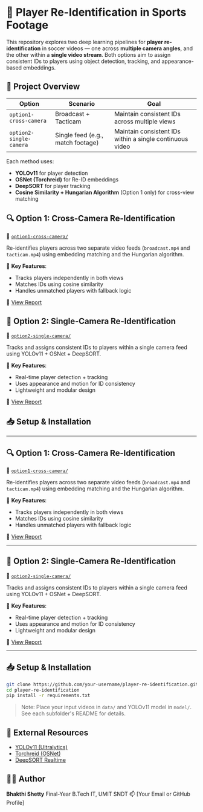 # 🧠 Player Re-Identification in Sports Footage

This repository explores two deep learning pipelines for **player re-identification** in soccer videos — one across **multiple camera angles**, and the other within a **single video stream**. Both options aim to assign consistent IDs to players using object detection, tracking, and appearance-based embeddings.


## 🎯 Project Overview

| Option                  | Scenario                           | Goal                                                       |
|------------------------ |------------------------------------|------------------------------------------------------------|
| `option1-cross-camera`  | Broadcast + Tacticam               | Maintain consistent IDs across multiple views              |
| `option2-single-camera` | Single feed (e.g., match footage)  | Maintain consistent IDs within a single continuous video   |

Each method uses:
- **YOLOv11** for player detection  
- **OSNet (Torchreid)** for Re-ID embeddings  
- **DeepSORT** for player tracking  
- **Cosine Similarity + Hungarian Algorithm** (Option 1 only) for cross-view matching  


## 🔍 Option 1: Cross-Camera Re-Identification

📂 [`option1-cross-camera/`](./option1-cross-camera)

Re-identifies players across two separate video feeds (`broadcast.mp4` and `tacticam.mp4`) using embedding matching and the Hungarian algorithm.

📌 **Key Features**:
- Tracks players independently in both views  
- Matches IDs using cosine similarity  
- Handles unmatched players with fallback logic

📄 [View Report](./option1-cross-camera/report.md)


## 🔁 Option 2: Single-Camera Re-Identification

📂 [`option2-single-camera/`](./option2-single-camera)

Tracks and assigns consistent IDs to players within a single camera feed using YOLOv11 + OSNet + DeepSORT.

📌 **Key Features**:
- Real-time player detection + tracking  
- Uses appearance and motion for ID consistency  
- Lightweight and modular design

📄 [View Report](./option2-single-camera/report.md)


## 📥 Setup & Installation


---

## 🔍 Option 1: Cross-Camera Re-Identification

📂 [`option1-cross-camera/`](./option1-cross-camera)

Re-identifies players across two separate video feeds (`broadcast.mp4` and `tacticam.mp4`) using embedding matching and the Hungarian algorithm.

📌 **Key Features**:
- Tracks players independently in both views  
- Matches IDs using cosine similarity  
- Handles unmatched players with fallback logic

📄 [View Report](./option1-cross-camera/report.md)

---

## 🔁 Option 2: Single-Camera Re-Identification

📂 [`option2-single-camera/`](./option2-single-camera)

Tracks and assigns consistent IDs to players within a single camera feed using YOLOv11 + OSNet + DeepSORT.

📌 **Key Features**:
- Real-time player detection + tracking  
- Uses appearance and motion for ID consistency  
- Lightweight and modular design

📄 [View Report](./option2-single-camera/report.md)

---

## 📥 Setup & Installation

```bash
git clone https://github.com/your-username/player-re-identification.git
cd player-re-identification
pip install -r requirements.txt
```


> Note: Place your input videos in `data/` and YOLOv11 model in `model/`. See each subfolder's README for details.


## 📎 External Resources

* [YOLOv11 (Ultralytics)](https://github.com/ultralytics/ultralytics)
* [Torchreid (OSNet)](https://github.com/KaiyangZhou/deep-person-reid)
* [DeepSORT Realtime](https://github.com/levan92/deep_sort_realtime)


## 👩‍💻 Author

**Bhakthi Shetty**
Final-Year B.Tech IT, UMIT SNDT
📫 \[Your Email or GitHub Profile]



